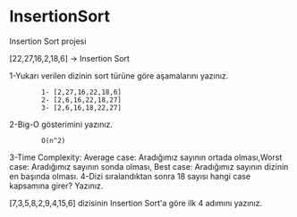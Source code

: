 # InsertionSort
Insertion Sort projesi

[22,27,16,2,18,6] -> Insertion Sort

1-Yukarı verilen dizinin sort türüne göre aşamalarını yazınız.

            1- [2,27,16,22,18,6]  
            2- [2,6,16,22,18,27]  
            3- [2,6,16,18,22,27]  



2-Big-O gösterimini yazınız.

            O(n^2)
            
3-Time Complexity: Average case: Aradığımız sayının ortada olması,Worst case: Aradığımız sayının sonda olması, Best case: Aradığımız sayının dizinin en başında olması.
4-Dizi sıralandıktan sonra 18 sayısı hangi case kapsamına girer? Yazınız.

[7,3,5,8,2,9,4,15,6] dizisinin Insertion Sort'a göre ilk 4 adımını yazınız.
